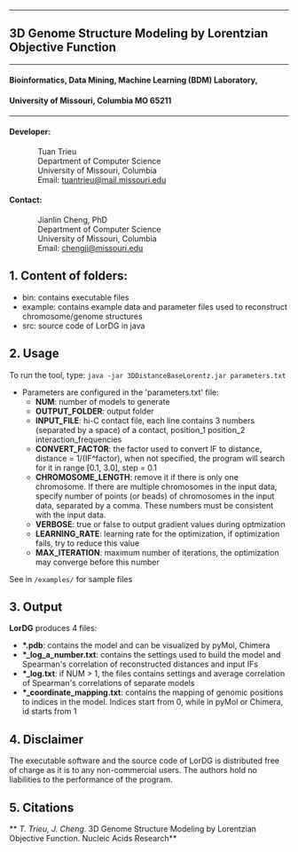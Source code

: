 
----------

## 3D Genome Structure Modeling by Lorentzian Objective Function

----------

#### Bioinformatics, Data Mining, Machine Learning (BDM) Laboratory, 
#### University of Missouri, Columbia MO 65211

----------

#### Developer: <br/>
&nbsp;&nbsp;&nbsp;&nbsp;&nbsp;&nbsp;&nbsp;&nbsp;&nbsp;&nbsp;&nbsp;&nbsp; Tuan Trieu <br>
&nbsp;&nbsp;&nbsp;&nbsp;&nbsp;&nbsp;&nbsp;&nbsp;&nbsp;&nbsp;&nbsp;&nbsp; Department of Computer Science <br/>
&nbsp;&nbsp;&nbsp;&nbsp;&nbsp;&nbsp;&nbsp;&nbsp;&nbsp;&nbsp;&nbsp;&nbsp; University of Missouri, Columbia <br/>
&nbsp;&nbsp;&nbsp;&nbsp;&nbsp;&nbsp;&nbsp;&nbsp;&nbsp;&nbsp;&nbsp;&nbsp; Email: tuantrieu@mail.missouri.edu <br/>

#### Contact: <br/>
&nbsp;&nbsp;&nbsp;&nbsp;&nbsp;&nbsp;&nbsp;&nbsp;&nbsp;&nbsp;&nbsp;&nbsp; Jianlin Cheng, PhD <br/>
&nbsp;&nbsp;&nbsp;&nbsp;&nbsp;&nbsp;&nbsp;&nbsp;&nbsp;&nbsp;&nbsp;&nbsp; Department of Computer Science <br/>
&nbsp;&nbsp;&nbsp;&nbsp;&nbsp;&nbsp;&nbsp;&nbsp;&nbsp;&nbsp;&nbsp;&nbsp; University of Missouri, Columbia <br/>
&nbsp;&nbsp;&nbsp;&nbsp;&nbsp;&nbsp;&nbsp;&nbsp;&nbsp;&nbsp;&nbsp;&nbsp; Email: chengji@missouri.edu <br/>





## 1. Content of folders:
- bin: contains executable files
- example: contains example data and parameter files used to reconstruct chromosome/genome structures
- src: source code of LorDG in java




## 2. Usage ##

To run the tool, type: `java -jar 3DDistanceBaseLorentz.jar parameters.txt`


- Parameters are configured in the 'parameters.txt' file:
	+ **NUM**: number of models to generate
	+ **OUTPUT_FOLDER**: output folder
	+ **INPUT_FILE**: hi-C contact file, each line contains 3 numbers (separated by a space) of a contact, position_1 position_2 interaction_frequencies	
	+ **CONVERT_FACTOR**: the factor used to convert IF to distance, distance = 1/(IF^factor), when not specified, the program will search for it in range [0.1, 3.0], step = 0.1
	+ **CHROMOSOME_LENGTH**: remove it if there is only one chromosome. If there are multiple chromosomes in the input data, specify number of points (or beads) of chromosomes in the input data, separated by a comma. These numbers must be consistent with the input data.	
	+ **VERBOSE**: true or false to output gradient values during optmization
	+ **LEARNING_RATE**: learning rate for the optimization, if optimization fails, try to reduce this value
	+ **MAX_ITERATION**: maximum number of iterations, the optimization may converge before this number	

See in `/examples/` for sample files


## 3. Output ##

**LorDG** produces 4 files:
	
- **\*.pdb**: contains the model and can be visualized by pyMol, Chimera
- **\*\_log\_a\_number.txt**: contains the settings used to build the model and Spearman's correlation of reconstructed distances and input IFs
- **\*\_log.txt**: if NUM > 1, the files contains settings and average correlation of Spearman's correlations of separate models
- **\*\_coordinate_mapping.txt**: contains the mapping of genomic positions to indices in the model. Indices start from 0, while in pyMol or Chimera, id starts from 1


## 4. Disclaimer ##

The executable software and the source code of LorDG is distributed free of 
charge as it is to any non-commercial users. The authors hold no liabilities to 
the performance of the program.

## 5. Citations
** *T. Trieu, J. Cheng*. 3D Genome Structure Modeling by Lorentzian Objective Function. Nucleic Acids Research**
